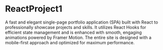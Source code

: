 # ReactProject1
A fast and elegant single-page portfolio application (SPA) built with React to professionally showcase projects and skills. It utilizes React Hooks for efficient state management and is enhanced with smooth, engaging animations powered by Framer Motion. The entire site is designed with a mobile-first approach and optimized for maximum performance.
